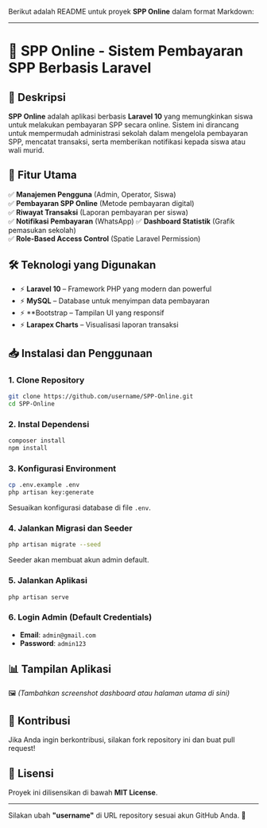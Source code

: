 Berikut adalah README untuk proyek **SPP Online** dalam format Markdown:  

---

# 🏫 SPP Online - Sistem Pembayaran SPP Berbasis Laravel  

## 📌 Deskripsi  
**SPP Online** adalah aplikasi berbasis **Laravel 10** yang memungkinkan siswa untuk melakukan pembayaran SPP secara online. Sistem ini dirancang untuk mempermudah administrasi sekolah dalam mengelola pembayaran SPP, mencatat transaksi, serta memberikan notifikasi kepada siswa atau wali murid.  

## 🚀 Fitur Utama  
✅ **Manajemen Pengguna** (Admin, Operator, Siswa)  
✅ **Pembayaran SPP Online** (Metode pembayaran digital)  
✅ **Riwayat Transaksi** (Laporan pembayaran per siswa)  
✅ **Notifikasi Pembayaran** (WhatsApp)
✅ **Dashboard Statistik** (Grafik pemasukan sekolah)  
✅ **Role-Based Access Control** (Spatie Laravel Permission)  

## 🛠 Teknologi yang Digunakan  
- ⚡ **Laravel 10** – Framework PHP yang modern dan powerful  
- ⚡ **MySQL** – Database untuk menyimpan data pembayaran  
- ⚡ **Bootstrap – Tampilan UI yang responsif
- ⚡ **Larapex Charts** – Visualisasi laporan transaksi  

## 📥 Instalasi dan Penggunaan  

### **1. Clone Repository**  
```bash
git clone https://github.com/username/SPP-Online.git
cd SPP-Online
```

### **2. Instal Dependensi**  
```bash
composer install
npm install
```

### **3. Konfigurasi Environment**  
```bash
cp .env.example .env
php artisan key:generate
```
Sesuaikan konfigurasi database di file `.env`.

### **4. Jalankan Migrasi dan Seeder**  
```bash
php artisan migrate --seed
```
Seeder akan membuat akun admin default.

### **5. Jalankan Aplikasi**  
```bash
php artisan serve
```

### **6. Login Admin (Default Credentials)**  
- **Email**: `admin@gmail.com`  
- **Password**: `admin123`  

## 📊 Tampilan Aplikasi  
🖼️ _(Tambahkan screenshot dashboard atau halaman utama di sini)_  

## 🤝 Kontribusi  
Jika Anda ingin berkontribusi, silakan fork repository ini dan buat pull request!  

## 📜 Lisensi  
Proyek ini dilisensikan di bawah **MIT License**.  

---

Silakan ubah **"username"** di URL repository sesuai akun GitHub Anda. 🚀
